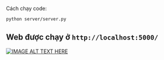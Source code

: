 Cách chạy code:
``` bash
python server/server.py
```
Web được chạy ở `http://localhost:5000/`
---
[![IMAGE ALT TEXT HERE](https://img.youtube.com/vi/4skx2k6eSAk/thumnail.png)](https://www.youtube.com/watch?v=4skx2k6eSAk)




